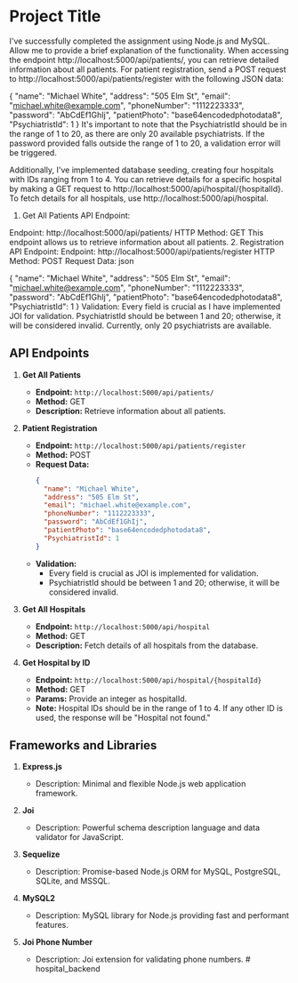 # Project Title

I've successfully completed the assignment using Node.js and MySQL. Allow me to provide a brief explanation of the functionality.
When accessing the endpoint http://localhost:5000/api/patients/, you can retrieve detailed information about all patients.
For patient registration, send a POST request to http://localhost:5000/api/patients/register with the following JSON data:

{
"name": "Michael White",
"address": "505 Elm St",
"email": "michael.white@example.com",
"phoneNumber": "1112223333",
"password": "AbCdEf1GhIj",
"patientPhoto": "base64encodedphotodata8",
"PsychiatristId": 1
}
It's important to note that the PsychiatristId should be in the range of 1 to 20, as there are only 20 available psychiatrists. If the password provided falls outside the range of 1 to 20, a validation error will be triggered.

Additionally, I've implemented database seeding, creating four hospitals with IDs ranging from 1 to 4. You can retrieve details for a specific hospital by making a GET request to http://localhost:5000/api/hospital/{hospitalId}. To fetch details for all hospitals, use http://localhost:5000/api/hospital.

1. Get All Patients API Endpoint:

Endpoint: http://localhost:5000/api/patients/
HTTP Method: GET
This endpoint allows us to retrieve information about all patients. 2. Registration API Endpoint:
Endpoint: http://localhost:5000/api/patients/register
HTTP Method: POST
Request Data:
json

{
"name": "Michael White",
"address": "505 Elm St",
"email": "michael.white@example.com",
"phoneNumber": "1112223333",
"password": "AbCdEf1GhIj",
"patientPhoto": "base64encodedphotodata8",
"PsychiatristId": 1
}
Validation:
Every field is crucial as I have implemented JOI for validation.
PsychiatristId should be between 1 and 20; otherwise, it will be considered invalid. Currently, only 20 psychiatrists are available.

## API Endpoints

1. **Get All Patients**

   - **Endpoint:** `http://localhost:5000/api/patients/`
   - **Method:** GET
   - **Description:** Retrieve information about all patients.

2. **Patient Registration**

   - **Endpoint:** `http://localhost:5000/api/patients/register`
   - **Method:** POST
   - **Request Data:**
     ```json
     {
       "name": "Michael White",
       "address": "505 Elm St",
       "email": "michael.white@example.com",
       "phoneNumber": "1112223333",
       "password": "AbCdEf1GhIj",
       "patientPhoto": "base64encodedphotodata8",
       "PsychiatristId": 1
     }
     ```
   - **Validation:**
     - Every field is crucial as JOI is implemented for validation.
     - PsychiatristId should be between 1 and 20; otherwise, it will be considered invalid.

3. **Get All Hospitals**

   - **Endpoint:** `http://localhost:5000/api/hospital`
   - **Method:** GET
   - **Description:** Fetch details of all hospitals from the database.

4. **Get Hospital by ID**

   - **Endpoint:** `http://localhost:5000/api/hospital/{hospitalId}`
   - **Method:** GET
   - **Params:** Provide an integer as hospitalId.
   - **Note:** Hospital IDs should be in the range of 1 to 4. If any other ID is used, the response will be "Hospital not found."

## Frameworks and Libraries

1. **Express.js**

   - Description: Minimal and flexible Node.js web application framework.

2. **Joi**

   - Description: Powerful schema description language and data validator for JavaScript.

3. **Sequelize**

   - Description: Promise-based Node.js ORM for MySQL, PostgreSQL, SQLite, and MSSQL.

4. **MySQL2**

   - Description: MySQL library for Node.js providing fast and performant features.

5. **Joi Phone Number**
   - Description: Joi extension for validating phone numbers.
#   h o s p i t a l _ b a c k e n d  
 